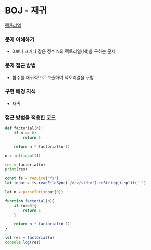 # BOJ - 재귀
[팩토리얼](https://www.acmicpc.net/problem/10872)

### 문제 이해하기
- 0보다 크거나 같은 정수 N의 팩토리얼(N!)을 구하는 문제

### 문제 접근 방법
- 함수를 재귀적으로 호출하여 팩토리얼을 구함

### 구현 배경 지식
- 재귀

### 접근 방법을 적용한 코드
```python
def factorial(n):
    if n == 0:
        return 1

    return n * factorial(n-1)

n = int(input())

res = factorial(n)
print(res)
```

```javascript
const fs = require('fs')
let input = fs.readFileSync('/dev/stdin').toString().split(' ')

let n = parseInt(input[0])

function factorial(n){
    if (n==0){
        return 1
    }

    return n * factorial(n-1)
}

let res = factorial(n)
console.log(res)
```
